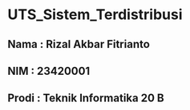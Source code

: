 # UTS_Sistem_Terdistribusi

## Nama : Rizal Akbar Fitrianto
## NIM : 23420001
## Prodi : Teknik Informatika 20 B
